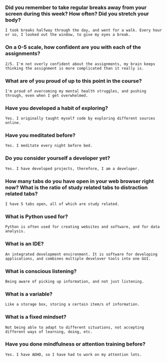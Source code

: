 ### Did you remember to take regular breaks away from your screen during this week? How often? Did you stretch your body?
    I took breaks halfway through the day, and went for a walk. Every hour or so, I looked out the window, to give my eyes a break.

### On a 0-5 scale, how confident are you with each of the assignments?
    2/5. I'm not overly confident about the assignments, my brain keeps thinking the assignment is more complicated than it really is.

### What are of you proud of up to this point in the course?
    I'm proud of overcoming my mental health struggles, and pushing through, even when I get overwhelmed.

### Have you developed a habit of exploring?
    Yes. I originally taught myself code by exploring different sources online.

### Have you meditated before?
    Yes. I meditate every night before bed.

### Do you consider yourself a developer yet?
    Yes. I have developed projects, therefore, I am a developer.

### How many tabs do you have open in your web browser right now? What is the ratio of study related tabs to distraction related tabs?
    I have 5 tabs open, all of which are study related.

### What is Python used for?
    Python is often used for creating websites and software, and for data analysis. 

### What is an IDE?
    An integrated development environment. It is software for developing applications, and combines multiple develover tools into one GUI.

### What is conscious listening?
    Being aware of picking up information, and not just listening.
    
### What is a variable?
    Like a storage box, storing a certain item/s of information.

### What is a fixed mindset?
    Not being able to adapt to different situations, not accepting different ways of learning, doing, etc.

### Have you done mindfulness or attention training before?
    Yes. I have ADHD, so I have had to work on my attention lots.
